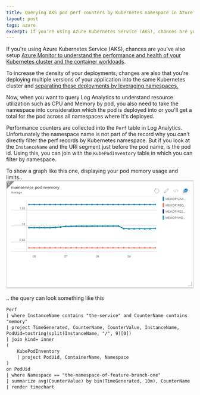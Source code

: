```yaml
---
title: Querying AKS pod perf counters by Kubernetes namespace in Azure Log Analytics
layout: post
tags: azure
excerpt: If you're using Azure Kubernetes Service (AKS), chances are you've also setup Azure Monitor to understand the performance and health of your Kubernetes cluster and the container workloads. Learn how to query perf counters for a pod filtering by namespace
---
```


If you're using Azure Kubernetes Service (AKS), chances are you've also setup [Azure Monitor to understand the performance and health of your Kubernetes cluster and the container workloads](https://docs.microsoft.com/en-us/azure/azure-monitor/insights/container-insights-overview).

To increase the density of your deployments, changes are also that you're deploying multiple versions of your application into the same Kubernetes cluster and [separating these deployments by leveraging namespaces.](https://kubernetes.io/docs/concepts/overview/working-with-objects/namespaces/)

Now, when you want to query Log Analytics to understand resource utilization such as CPU and Memory by pod, you also need to take the namespace into consideration which the pod is deployed into or you'll get a total for the pod across all namespaces where it's deployed.

Performance counters are collected into the `Perf` table in Log Analytics. Unfortunately the namespace name is not part of the record why you can't directly filter the perf records by Kubernetes namespace. But if you look at the `InstanceName` and the URI segment just before the pod name, is the pod id. Using this, you can join with the `KubePodInventory` table in which you can filter by namespace.

To show a graph like this one, displaying your pod memory usage and limits..  
![Azure Dashboard Graph showing pod memory usage and limit](/assets/aks-monitor.png)

.. the query can look something like this

```plaintext
Perf
| where InstanceName contains "the-service" and CounterName contains "memory"
| project TimeGenerated, CounterName, CounterValue, InstanceName, PodUid=tostring(split(InstanceName, "/", 9)[0])
| join kind= inner
(
    KubePodInventory
    | project PodUid, ContainerName, Namespace
)
on PodUid
| where Namespace == "the-namespace-of-feature-branch-one"
| summarize avg(CounterValue) by bin(TimeGenerated, 10m), CounterName
| render timechart
```

